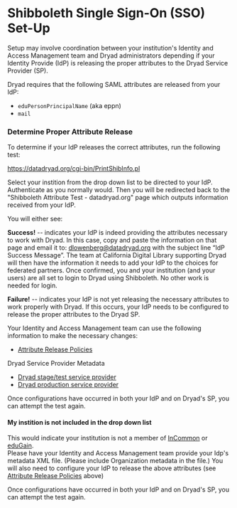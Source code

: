 # Shibboleth Single Sign-On (SSO) Set-Up

Setup may involve coordination between your institution's Identity and Access Management team and Dryad administrators depending if your Identity Provide (IdP) is releasing the proper attributes to the Dryad Service Provider (SP). 


Dryad requires that the following SAML attributes are released from your IdP:
- `eduPersonPrincipalName` (aka eppn)
- `mail` 

### Determine Proper Attribute Release
To determine if your IdP releases the correct attributes, run the following test:

https://datadryad.org/cgi-bin/PrintShibInfo.pl
 
Select your instition from the drop down list to be directed to your IdP.  Authenticate as you normally would.  Then you will be redirected back to the "Shibboleth Attribute Test - datadryad.org" page which outputs information received from your IdP. 

You will either see:

**Success!** -- indicates your IdP is indeed providing the attributes necessary to work with Dryad. In this case, copy and paste the information on that page and email it to: [dlowenberg@datadryad.org](mailto:dlowenber@datadryad.org)  with the subject line “IdP Success Message”. The team at California Digital Library supporting Dryad will then have the information it needs to add your IdP to the choices for federated partners. Once confirmed, you and your institution (and your users) are all set to login to Dryad using Shibboleth.  No other work is needed for login.

**Failure!** -- indicates your IdP is not yet releasing the necessary attributes to work properly with Dryad.  If this occurs, your IdP needs to be configured to release the proper attributes to the Dryad SP. 

Your Identity and Access Management team can use the following information to make the necessary changes:
- [Attribute Release Policies](https://github.com/CDL-Dryad/dryad-app/blob/main/documentation/membership/dyrad_attribute_release.xml)

Dryad Service Provider Metadata
- [Dryad stage/test service provider](https://github.com/CDL-Dryad/dryad-app/blob/main/documentation/membership/Dryad-stage-SP-Metadata-11202020.xml)
- [Dryad production service provider](https://github.com/CDL-Dryad/dryad-app/blob/main/documentation/membership/Dryad-SP-Metadata-11202020.xml)

Once configurations have occurred in both your IdP and on Dryad's SP, you can attempt the test again.

#### My instition is not included in the drop down list
This would indicate your institution is not a member of [InCommon](https://www.incommon.org/) or [eduGain](https://technical.edugain.org/metadata).  
Please have your Identity and Access Management team provide your Idp's metadata XML file.  (Please include Organization metadata in the file.)  You will also need to configure your IdP to release the above attributes (see [Attribute Release Policies](https://github.com/CDL-Dryad/dryad-app/blob/main/documentation/membership/dyrad_attribute_release.xml) above)

Once configurations have occurred in both your IdP and on Dryad's SP, you can attempt the test again.


